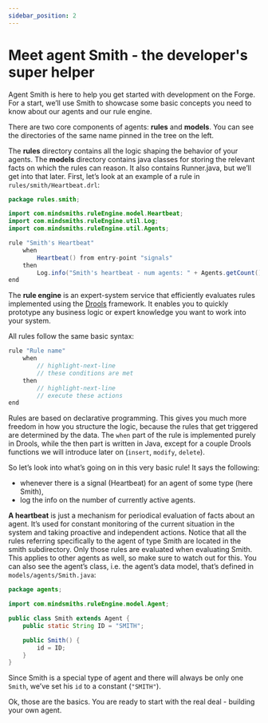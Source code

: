 ```yaml
---
sidebar_position: 2
---
```


# Meet agent Smith - the developer's super helper

Agent Smith is here to help you get started with development on the Forge.
For a start, we’ll use Smith to showcase some basic concepts you need to know about our agents and our rule engine.


There are two core components of agents: **rules** and **models**. You can see the directories of the same name pinned in the tree on the left.

The **rules** directory contains all the logic shaping the behavior of your agents. The **models** directory contains java classes for storing the relevant facts on which the rules can reason. It also contains Runner.java, but we’ll get into that later.
First, let’s look at an example of a rule in `rules/smith/Heartbeat.drl`:

```java title="/rules/smith/Heartbeat.drl"
package rules.smith;

import com.mindsmiths.ruleEngine.model.Heartbeat;
import com.mindsmiths.ruleEngine.util.Log;
import com.mindsmiths.ruleEngine.util.Agents;

rule "Smith's Heartbeat"
    when
        Heartbeat() from entry-point "signals"
    then
        Log.info("Smith's heartbeat - num agents: " + Agents.getCount());
end
```

The **rule engine** is an expert-system service that efficiently evaluates rules implemented using the [Drools](https://www.drools.org/) framework. It enables you to quickly prototype any business logic or expert knowledge you want to work into your system.


All rules follow the same basic syntax:
```java
rule "Rule name"
    when
        // highlight-next-line
        // these conditions are met
    then
        // highlight-next-line
        // execute these actions
end
```

Rules are based on declarative programming. This gives you much more freedom in how you structure the logic, because the rules that get triggered are determined by the data. The `when` part of the rule is implemented purely in Drools, while the then part is written in Java, except for a couple Drools functions we will introduce later on (`insert`, `modify`, `delete`).


So let’s look into what’s going on in this very basic rule! 
It says the following: 
* whenever there is a signal (Heartbeat) for an agent of some type (here Smith), 
* log the info on the number of currently active agents.


**A heartbeat** is just a mechanism for periodical evaluation of facts about an agent. It’s used for constant monitoring of the current situation in the system and taking proactive and independent actions.
Notice that all the rules referring specifically to the agent of type Smith are located in the smith subdirectory. Only those rules are evaluated when evaluating Smith. This applies to other agents as well, so make sure to watch out for this.
You can also see the agent’s class, i.e. the agent’s data model, that’s defined in `models/agents/Smith.java`:


<!----  https://github.com/facebook/docusaurus/issues/3318 ---->

```java title="models/agents/Smith.java"
package agents;

import com.mindsmiths.ruleEngine.model.Agent;

public class Smith extends Agent {
    public static String ID = "SMITH";

    public Smith() {
        id = ID;
    }
}
```

Since Smith is a special type of agent and there will always be only one `Smith`, we’ve set his `id` to a constant (`"SMITH"`).


Ok, those are the basics. You are ready to start with the real deal - building your own agent.
